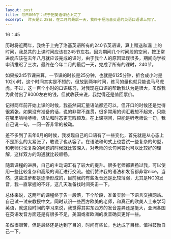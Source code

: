 ```yaml
---
layout: post
title: 每日800字：终于把英语课给上完了
excerpt:  昨天是2.28日，在二月的最后一天，我终于把洛基英语的英语口语课上完了。
---
```

16：45

历时将近两年，我终于上完了洛基英语所有的240节英语课，算上赠送和漏
上的时间，我总共的上课时间应该在245节左右。因为期间几个时间段的空闲，按正常进度应该在去年八月就应该完成的课时，由于我个人的原因延误很多，期间向学校申请推迟了三次，最终在今年二月的最后一天，完成了所有的课时，240节。

如果按245节课来算，一节课的时长是25分钟，也就是6125分钟，折合成小时是102小时，这个时间其实是不短的，但放到两年时间，练习的量也就只能说马马虎虎。不过，这一百个小时的口语练习，对我现在口语的帮助我认为是很大，虽然我为此付出了8000左右的钱，但就收获来说，我觉得还是值回票价。

记得两年前开始上课的时候，我虽然词汇量语法都还可以，但开口的时候还是觉得很紧张，如果没有准备的话，说的非常不连贯，很多常用的词汇我想不起来，只能在哪里啃啃哧哧，语法和时态更无暇顾及。在上课期间，只能是听老师说一句，我自己说一句，一问一答非常的被动。

差不多到了去年6月的时候，我发现自己的口语有了一些变化，首先就是从心态上不是那么的太紧张了，敢说了也从容了。在语法和句式上也尝试一些复杂的句型，和老师讨论复杂的问题的时候就比较深入，对老师的长句问答也可以比较好的理解，这样双方的沟通就比较顺畅。

随着课程的进展，自己的主动词汇有了较大的提升。很多老师都表扬过我，可以使用一些比较复杂和高级的词汇进行交流。他们赞许我的语法和发音都非常nice。当然，这些进步都是逐渐形成的，目前我的有些发音还是比较薄弱，尤其是NG的发音，我一直掌握的不好，这几天准备找时间突击一下。

总体来说，这两年的课程终于告一段落，下个阶段，准备实验一下语言交换网站。自己试一试来教授中文，同时认识一些西方欧美的老师，和真正的欧美人士来学习英语，就这段时间的学习来说，我觉得其实东西方的发音差异还是挺大，亚洲各国在英语发音方面还是有很多不足，美国或者欧洲的发音确实更好一些。

虽然很艰苦，但是最终还是达到了目的，时间有些长，也达成了目标。值得鼓励自己一下。

